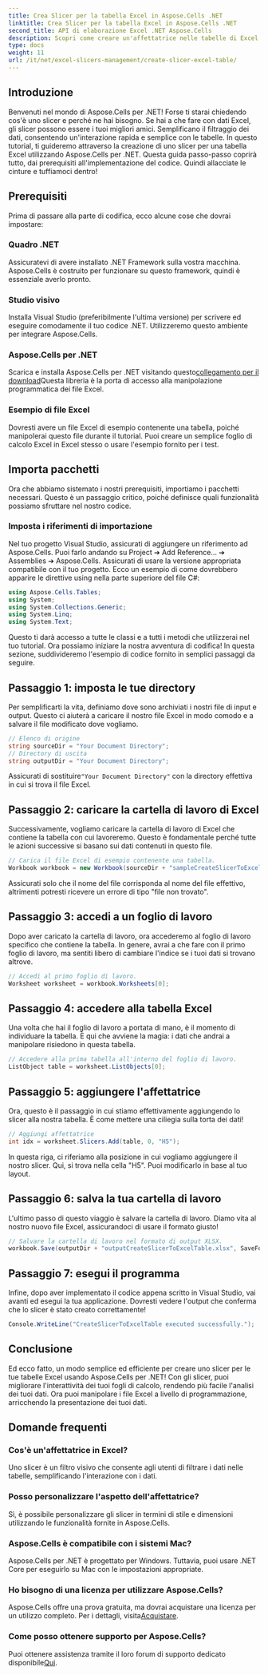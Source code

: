 ```yaml
---
title: Crea Slicer per la tabella Excel in Aspose.Cells .NET
linktitle: Crea Slicer per la tabella Excel in Aspose.Cells .NET
second_title: API di elaborazione Excel .NET Aspose.Cells
description: Scopri come creare un'affettatrice nelle tabelle di Excel utilizzando Aspose.Cells per .NET. Guida dettagliata per un filtraggio efficiente dei dati.
type: docs
weight: 11
url: /it/net/excel-slicers-management/create-slicer-excel-table/
---
```

## Introduzione
Benvenuti nel mondo di Aspose.Cells per .NET! Forse ti starai chiedendo cos'è uno slicer e perché ne hai bisogno. Se hai a che fare con dati Excel, gli slicer possono essere i tuoi migliori amici. Semplificano il filtraggio dei dati, consentendo un'interazione rapida e semplice con le tabelle. In questo tutorial, ti guideremo attraverso la creazione di uno slicer per una tabella Excel utilizzando Aspose.Cells per .NET.
Questa guida passo-passo coprirà tutto, dai prerequisiti all'implementazione del codice. Quindi allacciate le cinture e tuffiamoci dentro!
## Prerequisiti
Prima di passare alla parte di codifica, ecco alcune cose che dovrai impostare:
### Quadro .NET
Assicuratevi di avere installato .NET Framework sulla vostra macchina. Aspose.Cells è costruito per funzionare su questo framework, quindi è essenziale averlo pronto.
### Studio visivo
Installa Visual Studio (preferibilmente l'ultima versione) per scrivere ed eseguire comodamente il tuo codice .NET. Utilizzeremo questo ambiente per integrare Aspose.Cells.
### Aspose.Cells per .NET
 Scarica e installa Aspose.Cells per .NET visitando questo[collegamento per il download](https://releases.aspose.com/cells/net/)Questa libreria è la porta di accesso alla manipolazione programmatica dei file Excel.
### Esempio di file Excel
Dovresti avere un file Excel di esempio contenente una tabella, poiché manipolerai questo file durante il tutorial. Puoi creare un semplice foglio di calcolo Excel in Excel stesso o usare l'esempio fornito per i test.
## Importa pacchetti
Ora che abbiamo sistemato i nostri prerequisiti, importiamo i pacchetti necessari. Questo è un passaggio critico, poiché definisce quali funzionalità possiamo sfruttare nel nostro codice.
### Imposta i riferimenti di importazione
Nel tuo progetto Visual Studio, assicurati di aggiungere un riferimento ad Aspose.Cells. Puoi farlo andando su Project ➔ Add Reference... ➔ Assemblies ➔ Aspose.Cells. Assicurati di usare la versione appropriata compatibile con il tuo progetto.
Ecco un esempio di come dovrebbero apparire le direttive using nella parte superiore del file C#:
```csharp
using Aspose.Cells.Tables;
using System;
using System.Collections.Generic;
using System.Linq;
using System.Text;
```
Questo ti darà accesso a tutte le classi e a tutti i metodi che utilizzerai nel tuo tutorial.
Ora possiamo iniziare la nostra avventura di codifica! In questa sezione, suddivideremo l'esempio di codice fornito in semplici passaggi da seguire.
## Passaggio 1: imposta le tue directory
Per semplificarti la vita, definiamo dove sono archiviati i nostri file di input e output. Questo ci aiuterà a caricare il nostro file Excel in modo comodo e a salvare il file modificato dove vogliamo.
```csharp
// Elenco di origine
string sourceDir = "Your Document Directory";
// Directory di uscita
string outputDir = "Your Document Directory";
```
 Assicurati di sostituire`"Your Document Directory"` con la directory effettiva in cui si trova il file Excel.
## Passaggio 2: caricare la cartella di lavoro di Excel
Successivamente, vogliamo caricare la cartella di lavoro di Excel che contiene la tabella con cui lavoreremo. Questo è fondamentale perché tutte le azioni successive si basano sui dati contenuti in questo file.
```csharp
// Carica il file Excel di esempio contenente una tabella.
Workbook workbook = new Workbook(sourceDir + "sampleCreateSlicerToExcelTable.xlsx");
```
Assicurati solo che il nome del file corrisponda al nome del file effettivo, altrimenti potresti ricevere un errore di tipo "file non trovato".
## Passaggio 3: accedi a un foglio di lavoro
Dopo aver caricato la cartella di lavoro, ora accederemo al foglio di lavoro specifico che contiene la tabella. In genere, avrai a che fare con il primo foglio di lavoro, ma sentiti libero di cambiare l'indice se i tuoi dati si trovano altrove.
```csharp
// Accedi al primo foglio di lavoro.
Worksheet worksheet = workbook.Worksheets[0];
```
## Passaggio 4: accedere alla tabella Excel
Una volta che hai il foglio di lavoro a portata di mano, è il momento di individuare la tabella. È qui che avviene la magia: i dati che andrai a manipolare risiedono in questa tabella.
```csharp
// Accedere alla prima tabella all'interno del foglio di lavoro.
ListObject table = worksheet.ListObjects[0];
```
## Passaggio 5: aggiungere l'affettatrice
Ora, questo è il passaggio in cui stiamo effettivamente aggiungendo lo slicer alla nostra tabella. È come mettere una ciliegia sulla torta dei dati! 
```csharp
// Aggiungi affettatrice
int idx = worksheet.Slicers.Add(table, 0, "H5");
```
In questa riga, ci riferiamo alla posizione in cui vogliamo aggiungere il nostro slicer. Qui, si trova nella cella "H5". Puoi modificarlo in base al tuo layout.
## Passaggio 6: salva la tua cartella di lavoro
L'ultimo passo di questo viaggio è salvare la cartella di lavoro. Diamo vita al nostro nuovo file Excel, assicurandoci di usare il formato giusto!
```csharp
// Salvare la cartella di lavoro nel formato di output XLSX.
workbook.Save(outputDir + "outputCreateSlicerToExcelTable.xlsx", SaveFormat.Xlsx);
```
## Passaggio 7: esegui il programma
Infine, dopo aver implementato il codice appena scritto in Visual Studio, vai avanti ed esegui la tua applicazione. Dovresti vedere l'output che conferma che lo slicer è stato creato correttamente!
```csharp
Console.WriteLine("CreateSlicerToExcelTable executed successfully.");
```
## Conclusione
Ed ecco fatto, un modo semplice ed efficiente per creare uno slicer per le tue tabelle Excel usando Aspose.Cells per .NET! Con gli slicer, puoi migliorare l'interattività dei tuoi fogli di calcolo, rendendo più facile l'analisi dei tuoi dati. Ora puoi manipolare i file Excel a livello di programmazione, arricchendo la presentazione dei tuoi dati.
## Domande frequenti

### Cos'è un'affettatrice in Excel?
Uno slicer è un filtro visivo che consente agli utenti di filtrare i dati nelle tabelle, semplificando l'interazione con i dati.
  
### Posso personalizzare l'aspetto dell'affettatrice?
Sì, è possibile personalizzare gli slicer in termini di stile e dimensioni utilizzando le funzionalità fornite in Aspose.Cells.
  
### Aspose.Cells è compatibile con i sistemi Mac?
Aspose.Cells per .NET è progettato per Windows. Tuttavia, puoi usare .NET Core per eseguirlo su Mac con le impostazioni appropriate.
  
### Ho bisogno di una licenza per utilizzare Aspose.Cells?
 Aspose.Cells offre una prova gratuita, ma dovrai acquistare una licenza per un utilizzo completo. Per i dettagli, visita[Acquistare](https://purchase.aspose.com/buy).
  
### Come posso ottenere supporto per Aspose.Cells?
 Puoi ottenere assistenza tramite il loro forum di supporto dedicato disponibile[Qui](https://forum.aspose.com/c/cells/9).